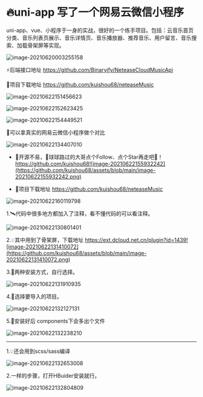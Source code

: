 # 🔥uni-app 写了一个网易云微信小程序

uni-app、vue、小程序于一身的实战，很好的一个练手项目。包括：云音乐首页分类、音乐列表页展示、音乐详情页、音乐播放器、推荐音乐、用户留言、音乐搜索、加载骨架屏等实现。

![image-20210620003255158](https://github.com/kuishou68/assets/blob/main/image-20210620003255158.png)



⚡后端接口地址  https://github.com/Binaryify/NeteaseCloudMusicApi

🎉项目下载地址  https://github.com/kuishou68/neteaseMusic

![image-20210622151456623](https://github.com/kuishou68/assets/blob/main/image-20210622151456623.png)

![image-20210622152623425](https://github.com/kuishou68/assets/blob/main/image-20210622152623425.png)

![image-20210622154449521](https://github.com/kuishou68/assets/blob/main/image-20210622154449521.png)



📣可以拿真实的网易云微信小程序做个对比

![image-20210622134407010](https://github.com/kuishou68/assets/blob/main/image-20210622134407010.png)



- 👀开源不易，🙏球球路过的大哥点个Follow、点个Star再走吧🙏！ https://github.com/kuishou68![image-20210622155932242](https://github.com/kuishou68/assets/blob/main/image-20210622155932242.png)

- 🚀项目下载地址  https://github.com/kuishou68/neteaseMusic

![image-20210622160119798](https://github.com/kuishou68/assets/blob/main/image-20210622160119798.png)

1.🛰️代码中很多地方都加入了注释，看不懂代码的可以看注释。

![image-20210622130801401](https://github.com/kuishou68/assets/blob/main/image-20210622130801401.png)

2.💡其中用到了骨架屏，下载地址  https://ext.dcloud.net.cn/plugin?id=1439![image-20210622131410072](https://github.com/kuishou68/assets/blob/main/image-20210622131410072.png)

3.🌈两种安装方式，自行选择。

![image-20210622131910935](https://github.com/kuishou68/assets/blob/main/image-20210622131910935.png)

4.🎨选择要导入的项目。

![image-20210622132127131](https://github.com/kuishou68/assets/blob/main/image-20210622132127131.png)

5.💎安装好后  components下会多出个文件

![image-20210622132238210](https://github.com/kuishou68/assets/blob/main/image-20210622132238210.png)

------------------------

1.💡还会用到scss/sass编译

![image-20210622132653008](https://github.com/kuishou68/assets/blob/main/image-20210622132653008.png)

2.一样的步骤，打开HBuider安装就行。

![image-20210622132804809](https://github.com/kuishou68/assets/blob/main/image-20210622132804809.png)